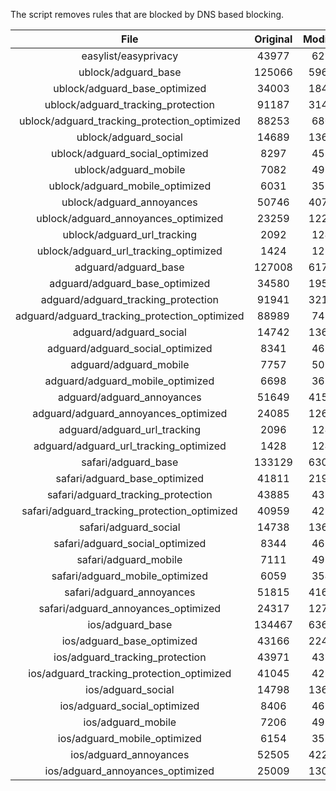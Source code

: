 The script removes rules that are blocked by DNS based blocking.


| File | Original | Modified |
|:----:|:-----:|:-----:|
| easylist/easyprivacy | 43977 | 6272 |
| ublock/adguard_base | 125066 | 59666 |
| ublock/adguard_base_optimized | 34003 | 18483 |
| ublock/adguard_tracking_protection | 91187 | 31407 |
| ublock/adguard_tracking_protection_optimized | 88253 | 6801 |
| ublock/adguard_social | 14689 | 13613 |
| ublock/adguard_social_optimized | 8297 | 4589 |
| ublock/adguard_mobile | 7082 | 4919 |
| ublock/adguard_mobile_optimized | 6031 | 3518 |
| ublock/adguard_annoyances | 50746 | 40757 |
| ublock/adguard_annoyances_optimized | 23259 | 12291 |
| ublock/adguard_url_tracking | 2092 | 1241 |
| ublock/adguard_url_tracking_optimized | 1424 | 1238 |
| adguard/adguard_base | 127008 | 61708 |
| adguard/adguard_base_optimized | 34580 | 19518 |
| adguard/adguard_tracking_protection | 91941 | 32109 |
| adguard/adguard_tracking_protection_optimized | 88989 | 7489 |
| adguard/adguard_social | 14742 | 13674 |
| adguard/adguard_social_optimized | 8341 | 4633 |
| adguard/adguard_mobile | 7757 | 5092 |
| adguard/adguard_mobile_optimized | 6698 | 3685 |
| adguard/adguard_annoyances | 51649 | 41584 |
| adguard/adguard_annoyances_optimized | 24085 | 12695 |
| adguard/adguard_url_tracking | 2096 | 1246 |
| adguard/adguard_url_tracking_optimized | 1428 | 1243 |
| safari/adguard_base | 133129 | 63099 |
| safari/adguard_base_optimized | 41811 | 21948 |
| safari/adguard_tracking_protection | 43885 | 4376 |
| safari/adguard_tracking_protection_optimized | 40959 | 4230 |
| safari/adguard_social | 14738 | 13664 |
| safari/adguard_social_optimized | 8344 | 4623 |
| safari/adguard_mobile | 7111 | 4955 |
| safari/adguard_mobile_optimized | 6059 | 3549 |
| safari/adguard_annoyances | 51815 | 41675 |
| safari/adguard_annoyances_optimized | 24317 | 12765 |
| ios/adguard_base | 134467 | 63619 |
| ios/adguard_base_optimized | 43166 | 22466 |
| ios/adguard_tracking_protection | 43971 | 4384 |
| ios/adguard_tracking_protection_optimized | 41045 | 4238 |
| ios/adguard_social | 14798 | 13696 |
| ios/adguard_social_optimized | 8406 | 4637 |
| ios/adguard_mobile | 7206 | 4997 |
| ios/adguard_mobile_optimized | 6154 | 3588 |
| ios/adguard_annoyances | 52505 | 42257 |
| ios/adguard_annoyances_optimized | 25009 | 13054 |